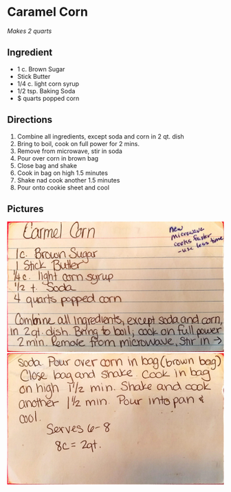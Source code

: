 Caramel Corn
========================================================
*Makes 2 quarts*

Ingredient
----------------------------------------------------------
* 1 c. Brown Sugar
* Stick Butter
* 1/4 c. light corn syrup
* 1/2 tsp. Baking Soda
* $ quarts popped corn

Directions
------------------------------------
1. Combine all ingredients, except soda and corn in 2 qt. dish
2. Bring to boil, cook on full power for 2 mins.
3. Remove from microwave, stir in soda
4. Pour over corn in brown bag
5. Close bag and shake
6. Cook in bag on high 1.5 minutes
7. Shake nad cook another 1.5 minutes
8. Pour onto cookie sheet and cool

Pictures
-------------------------------------------------
![Original Recipe, Part 1](./imgs/CaramelCorn1.jpg "Original Recipe, Part 1")
![Original Recipe, Part 2](./imgs/CaramelCorn2.jpg "Original Recipe, Part 2")


